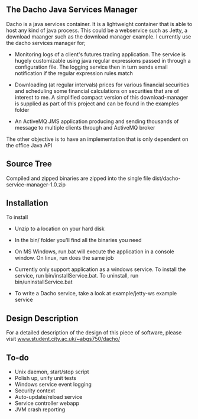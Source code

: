 The Dacho Java Services Manager
-------------------------------

Dacho is a java services container. It is a lightweight container that is able to
host any kind of java process. This could be a webservice such as Jetty, a download maanger
such as the download manager example. I currently use the dacho services manager for;

- Monitoring logs of a client's futures trading application. The service is hugely 
customizable using java regular expressions passed in through a configuration file. The
logging service then in turn sends email notification if the regular expression rules match

- Downloading (at regular intervals) prices for various financial securities and scheduling some financial calculations on securities that are of interest to me. A simplified compact version of this download-manager is supplied as part of this project and can be found in the examples folder

- An ActiveMQ JMS application producing and sending thousands of message to multiple clients through and ActiveMQ broker  


The other objective is to have an implementation that is only dependent on the office Java API

Source Tree
----------

Compiled and zipped binaries are zipped into the single file dist/dacho-service-manager-1.0.zip

Installation
------------

To install

- Unzip to a location on your hard disk

- In the bin/ folder you'll find all the binaries you need

- On MS Windows, run.bat will execute the application in a console window. On linux, run does the same job

- Currently only support application as a windows service. To install the service, run bin/installService.bat. To uninstall, run bin/uninstallService.bat

- To write a Dacho service, take a look at example/jetty-ws example service

Design Description
------------------
For a detailed description of the design of this piece of software, please visit www.student.city.ac.uk/~abgs750/dacho/

To-do
-----
- Unix daemon, start/stop script
- Polish up, unify unit tests
- Windows service event logging
- Security context
- Auto-update/reload service
- Service controller webapp
- JVM crash reporting
